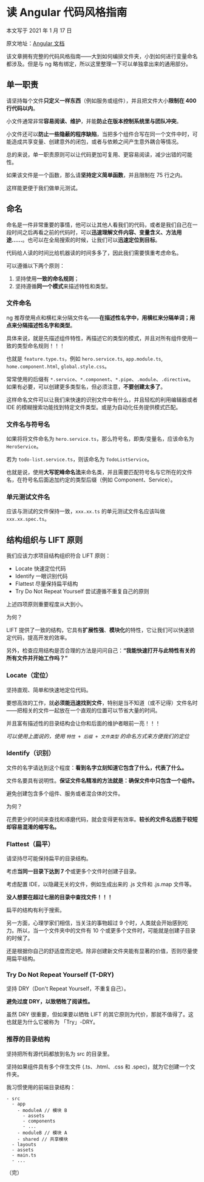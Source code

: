 # 读 Angular 代码风格指南

本文写于 2021 年 1 月 17 日

原文地址：[Angular 文档](https://angular.cn/guide/styleguide)

该文章拥有完整的代码风格指南——大到如何编排文件夹，小到如何进行变量命名都涉及。但是与 ng 略有绑定，所以这里整理一下可以单独拿出来的通用部分。

## 单一职责

请坚持每个文件**只定义一样东西**（例如服务或组件），并且把文件大小**限制在 400 行代码以内**。

小文件通常非常**容易阅读、维护**，并能**防止在版本控制系统里与团队冲突**。

小文件还可以**防止一些隐蔽的程序缺陷**，当把多个组件合写在同一个文件中时，可能造成共享变量、创建意外的闭包，或者与依赖之间产生意外耦合等情况。

总的来说，单一职责原则可以让代码更加可复用、更容易阅读，减少出错的可能性。

如果该文件是一个函数，那么请**坚持定义简单函数**，并且限制在 75 行之内。

这样能更便于我们做单元测试。

## 命名

命名是一件非常重要的事情，他可以让其他人看我们的代码，或者是我们自己在一段时间之后再看之前的代码时，可以**迅速理解文件内容、变量含义、方法用途……**。也可以在全局搜索的时候，让我们可以**迅速定位到目标**。

代码给人读的时间比给机器读的时间多多了，因此我们需要慎重考虑命名。

可以遵循以下两个原则：

1. 坚持使用**一致的命名规则**；
2. 坚持遵循**同一个模式**来描述特性和类型。

### 文件命名

ng 推荐使用点和横杠来分隔文件名——**在描述性名字中，用横杠来分隔单词；用点来分隔描述性名字和类型**。

具体来说，就是先描述组件特性，再描述它的类型的模式，并且对所有组件使用一致的类型命名规则！！！

也就是 `feature.type.ts`，例如 `hero.service.ts`, `app.module.ts`, `home.component.html`, `global.style.css`。

常常使用的后缀有 `*.service`、`*.component`、`*.pipe`、`.module`、`.directive`。如果有必要，可以创建更多类型名，但必须注意，**不要创建太多了**。

这样命名文件可以让我们来快速的识别文件中有什么，并且轻松的利用编辑器或者 IDE 的模糊搜索功能找到特定文件类型。或是为自动化任务提供模式匹配。

### 文件名与符号名

如果将将文件命名为 `hero.service.ts`，那么符号名，即类/变量名，应该命名为 `HeroService`。

若为 `todo-list.service.ts`，则该命名为 `TodoListService`。

也就是说，使用**大写驼峰命名法**来命名类，并且需要匹配符号名与它所在的文件名，在符号名后面追加约定的类型后缀（例如 Component、Service）。

### 单元测试文件名

应该与测试的文件保持一致，`xxx.xx.ts` 的单元测试文件名应该叫做 `xxx.xx.spec.ts`。

## 结构组织与 LIFT 原则

我们应该力求项目结构组织符合 LIFT 原则：

- Locate 快速定位代码
- Identify 一眼识别代码
- Flattest 尽量保持扁平结构
- Try Do Not Repeat Yourself 尝试遵循不重复自己的原则

上述四项原则重要程度从大到小。

为何？

LIFT 提供了一致的结构，它具有**扩展性强**、**模块化**的特性，它让我们可以快速锁定代码，提高开发的效率。

另外，检查应用结构是否合理的方法是问问自己：**“我能快速打开与此特性有关的所有文件并开始工作吗？”**

### Locate（定位）

坚持直观、简单和快速地定位代码。

要想高效的工作，就**必须能迅速找到文件**，特别是当不知道（或不记得）文件名时——把相关的文件一起放在一个直观的位置可以节省大量的时间。

并且富有描述性的目录结构会让你和后面的维护者眼前一亮！！！

_可以使用上面说的，使用 `特性 + 后缀 + 文件类型` 的命名方式来方便我们的定位_

### Identify（识别）

文件的名字请达到这个程度：**看到名字立刻知道它包含了什么，代表了什么。**

文件名要具有说明性。**保证文件名精准的方法就是：确保文件中只包含一个组件。**

避免创建包含多个组件、服务或者混合体的文件。

为何？

花费更少的时间来查找和琢磨代码，就会变得更有效率。**较长的文件名远胜于较短却容易混淆的缩写名。**

### Flattest（扁平）

请坚持尽可能保持扁平的目录结构。

考虑**当同一目录下达到 7 个**或更多个文件时创建子目录。

考虑配置 IDE，以隐藏无关的文件，例如生成出来的 .js 文件和 .js.map 文件等。

**没人想要在超过七层的目录中查找文件！！！**

扁平的结构有利于搜索。

另一方面，心理学家们相信，当关注的事物超过 9 个时，人类就会开始感到吃力。所以，当一个文件夹中的文件有 10 个或更多个文件时，可能就是创建子目录的时候了。

还是根据你自己的舒适度而定吧。除非创建新文件夹能有显著的价值，否则尽量使用扁平结构。

### Try Do Not Repeat Yourself (T-DRY)

坚持 DRY（Don't Repeat Yourself，不重复自己）。

**避免过度 DRY，以致牺牲了阅读性。**

虽然 DRY 很重要，但如果要以牺牲 LIFT 的其它原则为代价，那就不值得了。这也就是为什么它被称为 「Try」-DRY。

### 推荐的目录结构

坚持把所有源代码都放到名为 src 的目录里。

坚持如果组件具有多个伴生文件 (.ts、.html、.css 和 .spec)，就为它创建一个文件夹。

我习惯使用的前端目录结构：

```
- src
  - app
    - moduleA // 模块 B
      - assets
      - components
      - ...
    - moduleB // 模块 A
    - shared // 共享模块
  - layouts
  - assets
  - main.ts
  - ...
```

（完）
